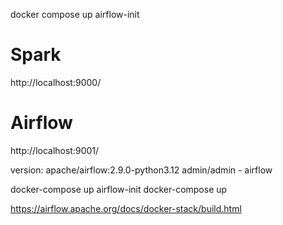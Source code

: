 docker compose up airflow-init


# Spark
http://localhost:9000/ 

# Airflow
http://localhost:9001/


version: apache/airflow:2.9.0-python3.12
admin/admin - airflow

docker-compose up airflow-init
docker-compose up


https://airflow.apache.org/docs/docker-stack/build.html

